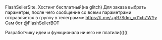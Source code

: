 FlashSellerSite.
Хостинг бесплатный(на glitch)
Для заказа выбрать параметры, после чего сообщение со всеми параметрами отправляется в группу в телеграмме https://t.me/+gR7Sdm_cd1xhZWYy
Сам бот @FlashSellerBOT

Разработчику идеи и функционала ничего не платили(((((
